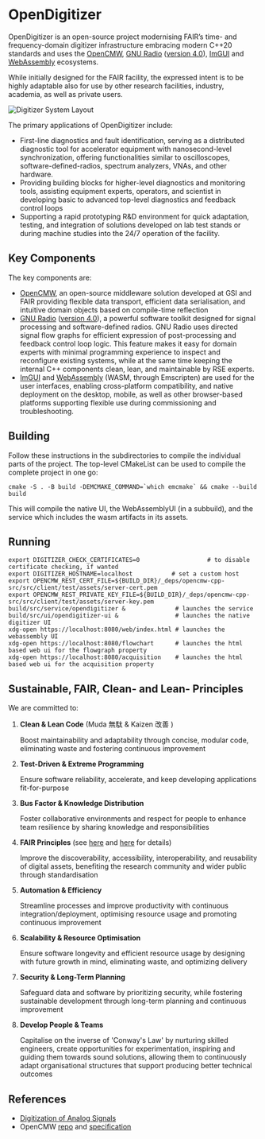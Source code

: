 # OpenDigitizer

OpenDigitizer is an open-source project modernising FAIR’s time- and frequency-domain digitizer infrastructure embracing
modern C++20 standards and uses the [OpenCMW](https://github.com/fair-acc/opencmw-cpp), [GNU Radio](https://www.gnuradio.org/)
([version 4.0](https://github.com/fair-acc/gnuradio4)), [ImGUI](https://github.com/ocornut/imgui)
and [WebAssembly](https://webassembly.org/) ecosystems.

While initially designed for the FAIR facility, the expressed intent is to be highly adaptable also for use by other
research facilities, industry, academia, as well as private users.

![Digitizer System Layout](./doc/Digitizer_System_Layout.png)

The primary applications of OpenDigitizer include:

- First-line diagnostics and fault identification, serving as a distributed diagnostic tool for accelerator equipment
  with nanosecond-level synchronization, offering functionalities similar to oscilloscopes, software-defined-radios,
  spectrum analyzers, VNAs, and other hardware.
- Providing building blocks for higher-level diagnostics and monitoring tools, assisting equipment experts, operators,
  and scientist in developing basic to advanced top-level diagnostics and feedback control loops
- Supporting a rapid prototyping R&D environment for quick adaptation, testing, and integration of solutions developed
  on lab test stands or during machine studies into the 24/7 operation of the facility.

## Key Components

The key components are:

- [OpenCMW](https://github.com/fair-acc/opencmw-cpp), an open-source middleware solution developed at GSI and FAIR
  providing flexible data transport, efficient data serialisation, and intuitive domain objects based on compile-time reflection
- [GNU Radio](https://www.gnuradio.org/) ([version 4.0](https://github.com/fair-acc/gnuradio4)), a powerful
  software toolkit designed for signal processing and software-defined radios. GNU Radio uses directed signal flow graphs
  for efficient expression of post-processing and feedback control loop logic. This feature makes it easy for domain
  experts with minimal programming experience to inspect and reconfigure existing systems, while at the same time keeping
  the internal C++ components clean, lean, and maintainable by RSE experts.
- [ImGUI](https://github.com/ocornut/imgui) and [WebAssembly](https://webassembly.org/) (WASM, through Emscripten) are
  used for the user interfaces, enabling cross-platform compatibility, and native deployment on the desktop, mobile,
  as well as other browser-based platforms supporting flexible use during commissioning and troubleshooting.

## Building

Follow these instructions in the subdirectories to compile the individual parts of the project.
The top-level CMakeList can be used to compile the complete project in one go:

```shell
cmake -S . -B build -DEMCMAKE_COMMAND=`which emcmake` && cmake --build build
```

This will compile the native UI, the WebAssemblyUI (in a subbuild), and the service which includes the wasm artifacts in its
assets.

## Running

```shell
export DIGITIZER_CHECK_CERTIFICATES=0                   # to disable certificate checking, if wanted
export DIGITIZER_HOSTNAME=localhost           # set a custom host
export OPENCMW_REST_CERT_FILE=${BUILD_DIR}/_deps/opencmw-cpp-src/src/client/test/assets/server-cert.pem
export OPENCMW_REST_PRIVATE_KEY_FILE=${BUILD_DIR}/_deps/opencmw-cpp-src/src/client/test/assets/server-key.pem
build/src/service/opendigitizer &              # launches the service
build/src/ui/opendigitizer-ui &                # launches the native digitizer UI
xdg-open https://localhost:8080/web/index.html # launches the webassembly UI
xdg-open https://localhost:8080/flowchart      # launches the html based web ui for the flowgraph property
xdg-open https://localhost:8080/acquisition    # launches the html based web ui for the acquisition property
```

## Sustainable, FAIR, Clean- and Lean- Principles

We are committed to:

1. **Clean & Lean Code** (Muda 無駄 & Kaizen 改善 )

   Boost maintainability and adaptability through concise, modular code, eliminating waste and fostering continuous improvement

2. **Test-Driven & Extreme Programming**

   Ensure software reliability, accelerate, and keep developing applications fit-for-purpose

3. **Bus Factor & Knowledge Distribution**

   Foster collaborative environments and respect for people to enhance team resilience by sharing knowledge and responsibilities

4. **FAIR Principles**
   (see [here](https://en.wikipedia.org/wiki/FAIR_data) and [here](https://www.gsi.de/en/work/forschung/open-science) for details)

   Improve the discoverability, accessibility, interoperability, and reusability of digital assets, benefiting the
   research community and wider public through standardisation

5. **Automation & Efficiency**

   Streamline processes and improve productivity with continuous integration/deployment, optimising resource usage and
   promoting continuous improvement

6. **Scalability & Resource Optimisation**

   Ensure software longevity and efficient resource usage by designing with future growth in mind, eliminating waste, and
   optimizing delivery

7. **Security & Long-Term Planning**

   Safeguard data and software by prioritizing security, while fostering sustainable development through long-term planning
   and continuous improvement

8. **Develop People & Teams**

   Capitalise on the inverse of 'Conway's Law' by nurturing skilled engineers, create opportunities for experimentation,
   inspiring and guiding them towards sound solutions, allowing them to continuously adapt organisational structures that
   support producing better technical outcomes

## References

- [Digitization of Analog Signals](https://edms.cern.ch/document/1823376/1)
- OpenCMW [repo](https://github.com/fair-acc/opencmw-cpp/) and [specification](https://edms.cern.ch/document/2444348/1)
